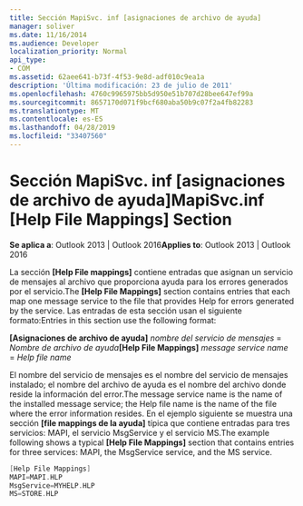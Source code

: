 ```yaml
---
title: Sección MapiSvc. inf [asignaciones de archivo de ayuda]
manager: soliver
ms.date: 11/16/2014
ms.audience: Developer
localization_priority: Normal
api_type:
- COM
ms.assetid: 62aee641-b73f-4f53-9e8d-adf010c9ea1a
description: 'Última modificación: 23 de julio de 2011'
ms.openlocfilehash: 4760c9965975bb5d950e51b707d28bee647ef99a
ms.sourcegitcommit: 8657170d071f9bcf680aba50b9c07f2a4fb82283
ms.translationtype: MT
ms.contentlocale: es-ES
ms.lasthandoff: 04/28/2019
ms.locfileid: "33407560"
---
```

# <a name="mapisvcinf-help-file-mappings-section"></a><span data-ttu-id="0e840-103">Sección MapiSvc. inf [asignaciones de archivo de ayuda]</span><span class="sxs-lookup"><span data-stu-id="0e840-103">MapiSvc.inf [Help File Mappings] Section</span></span>

  
  
<span data-ttu-id="0e840-104">**Se aplica a**: Outlook 2013 | Outlook 2016</span><span class="sxs-lookup"><span data-stu-id="0e840-104">**Applies to**: Outlook 2013 | Outlook 2016</span></span> 
  
<span data-ttu-id="0e840-105">La sección **[Help File mappings]** contiene entradas que asignan un servicio de mensajes al archivo que proporciona ayuda para los errores generados por el servicio.</span><span class="sxs-lookup"><span data-stu-id="0e840-105">The **[Help File Mappings]** section contains entries that each map one message service to the file that provides Help for errors generated by the service.</span></span> <span data-ttu-id="0e840-106">Las entradas de esta sección usan el siguiente formato:</span><span class="sxs-lookup"><span data-stu-id="0e840-106">Entries in this section use the following format:</span></span> 
  
 <span data-ttu-id="0e840-107">**[Asignaciones de archivo de ayuda]** _nombre del servicio de mensajes_  =   _Nombre de archivo de ayuda_</span><span class="sxs-lookup"><span data-stu-id="0e840-107">**[Help File Mappings]** _message service name_ =  _Help file name_</span></span>
  
<span data-ttu-id="0e840-108">El nombre del servicio de mensajes es el nombre del servicio de mensajes instalado; el nombre del archivo de ayuda es el nombre del archivo donde reside la información del error.</span><span class="sxs-lookup"><span data-stu-id="0e840-108">The message service name is the name of the installed message service; the Help file name is the name of the file where the error information resides.</span></span> <span data-ttu-id="0e840-109">En el ejemplo siguiente se muestra una sección **[file mappings de la ayuda]** típica que contiene entradas para tres servicios: MAPI, el servicio MsgService y el servicio MS.</span><span class="sxs-lookup"><span data-stu-id="0e840-109">The example following shows a typical **[Help File Mappings]** section that contains entries for three services: MAPI, the MsgService service, and the MS service.</span></span> 
  
```cpp
[Help File Mappings]
MAPI=MAPI.HLP
MsgService=MYHELP.HLP
MS=STORE.HLP

```


